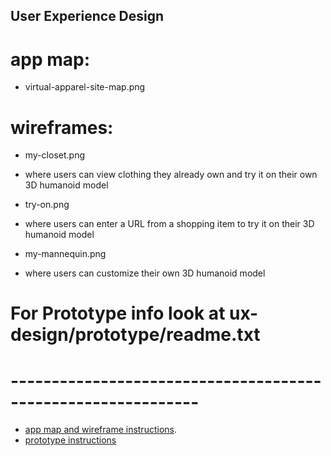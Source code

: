## User Experience Design

# app map:
- virtual-apparel-site-map.png

# wireframes:
- my-closet.png
* where users can view clothing they already own and try it on their own 3D humanoid model

- try-on.png
* where users can enter a URL from a shopping item to try it on their 3D humanoid model

- my-mannequin.png
* where users can customize their own 3D humanoid model

# For Prototype info look at ux-design/prototype/readme.txt

# -------------------------------------------------------------

- [app map and wireframe instructions](./instructions-app-map-wireframe.md).
- [prototype instructions](./instructions-prototype.md)
